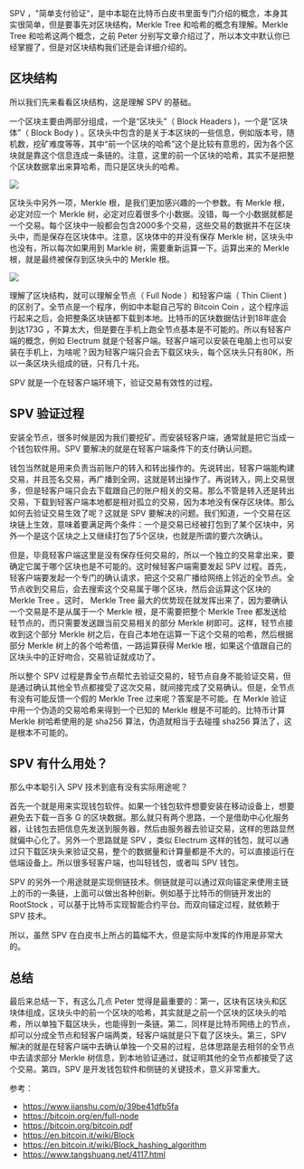 SPV ，"简单支付验证“，是中本聪在比特币白皮书里面专门介绍的概念，本身其实很简单，但是要事先对区块结构，Merkle Tree 和哈希的概念有理解。Merkle Tree 和哈希这两个概念，之前 Peter 分别写文章介绍过了，所以本文中默认你已经掌握了，但是对区块结构我们还是会详细介绍的。

## 区块结构

所以我们先来看看区块结构，这是理解 SPV 的基础。

一个区块主要由两部分组成，一个是“区块头”（ Block Headers )，一个是“区块体”（ Block Body ) 。区块头中包含的是关于本区块的一些信息，例如版本号，随机数，挖矿难度等等，其中“前一个区块的哈希”这个是比较有意思的，因为各个区块就是靠这个信息连成一条链的。注意，这里的前一个区块的哈希，其实不是把整个区块数据拿出来算哈希，而只是区块头的哈希。

![](https://img.haoqicat.com/2018100901.jpg)


区块头中另外一项，Merkle 根，是我们更加感兴趣的一个参数。有 Merkle 根，必定对应一个 Merkle 树，必定对应着很多个小数据。没错，每一个小数据就都是一个交易。每个区块中一般都会包含2000多个交易，这些交易的数据并不在区块头中，而是保存在区块体中。注意，区块体中的并没有保存 Merkle 树，区块头中也没有，所以每次如果用到 Markle 树，需要重新运算一下。运算出来的 Merkle 根，就是最终被保存到区块头中的 Merkle 根。

![](https://img.haoqicat.com/2018100902.jpg)

理解了区块结构，就可以理解全节点（ Full Node ）和轻客户端（ Thin Client ) 的区别了。全节点是一个程序，例如中本聪自己写的 Bitcoin Coin ，这个程序运行起来之后，会把整条区块链都下载到本地。比特币的区块数据估计到18年底会到达173G ，不算太大，但是要在手机上跑全节点基本是不可能的。所以有轻客户端的概念，例如 Electrum 就是个轻客户端。轻客户端可以安装在电脑上也可以安装在手机上，为啥呢？因为轻客户端只会去下载区块头，每个区块头只有80K，所以一条区块头组成的链，只有几十兆。

SPV 就是一个在轻客户端环境下，验证交易有效性的过程。

## SPV 验证过程

安装全节点，很多时候是因为我们要挖矿。而安装轻客户端，通常就是把它当成一个钱包软件用。SPV 要解决的就是在轻客户端条件下的支付确认问题。

钱包当然就是用来负责当前账户的转入和转出操作的。先说转出，轻客户端能构建交易，并且签名交易，再广播到全网，这就是转出操作了。再说转入，网上交易很多，但是轻客户端只会去下载跟自己的账户相关的交易。那么不管是转入还是转出交易，下载到轻客户端本地都是相对孤立的交易，因为本地没有保存区块体。那么如何去验证交易生效了呢？这就是 SPV 要解决的问题。我们知道，一个交易在区块链上生效，意味着要满足两个条件：一个是交易已经被打包到了某个区块中，另外一个是这个区块之上又继续打包了5个区块，也就是所谓的要六次确认。

但是，毕竟轻客户端这里是没有保存任何交易的，所以一个独立的交易拿出来，要确定它属于哪个区块也是不可能的。这时候轻客户端需要发起 SPV 过程。首先，轻客户端要发起一个专门的确认请求，把这个交易广播给网络上邻近的全节点。全节点收到交易后，会去搜索这个交易属于哪个区块，然后会运算这个区块的 Merkle Tree 。这时， Merkle Tree 最大的优势现在就发挥出来了，因为要确认一个交易是不是从属于一个 Merkle 根，是不需要把整个 Merkle Tree 都发送给轻节点的，而只需要发送跟当前交易相关的部分 Merkle 树即可。这样，轻节点接收到这个部分 Merkle 树之后，在自己本地在运算一下这个交易的哈希，然后根据部分 Merkle 树上的各个哈希值，一路运算获得 Merkle 根，如果这个值跟自己的区块头中的正好吻合，交易验证就成功了。

所以整个 SPV 过程是靠全节点帮忙去验证交易的，轻节点自身不能验证交易，但是通过确认其他全节点都接受了这次交易，就间接完成了交易确认。但是，全节点有没有可能反馈一个假的 Merkle Tree 过来呢？答案是不可能。在 Merkle 验证中用一个伪造的交易哈希来得到一个已知的 Merkle 根是不可能的。比特币计算 Merkle 树哈希使用的是 sha256 算法，伪造就相当于去碰撞 sha256 算法了，这是根本不可能的。

## SPV 有什么用处？

那么中本聪引入 SPV 技术到底有没有实际用途呢？

首先一个就是用来实现钱包软件。如果一个钱包软件想要安装在移动设备上，想要避免去下载一百多 G 的区块数据。那么就只有两个思路，一个是借助中心化服务器，让钱包去把信息先发送到服务器，然后由服务器去验证交易，这样的思路显然就偏中心化了。另外一个思路就是 SPV ，类似 Electrum 这样的钱包，就可以通过只下载区块头来验证交易，整个的数据量和计算量都是不大的，可以直接运行在低端设备上。所以很多轻客户端，也叫轻钱包，或者叫 SPV 钱包。

SPV 的另外一个用途就是实现侧链技术。侧链就是可以通过双向锚定来使用主链上的币的一条链，上面可以做出各种创新。例如基于比特币的侧链开发出的 RootStock ，可以基于比特币实现智能合约平台。而双向锚定过程，就依赖于 SPV 技术。

所以，虽然 SPV 在白皮书上所占的篇幅不大，但是实际中发挥的作用是非常大的。

## 总结 

最后来总结一下，有这么几点 Peter 觉得是最重要的：第一，区块有区块头和区块体组成，区块头中的前一个区块的哈希，其实就是之前一个区块的区块头的哈希，所以单独下载区块头，也能得到一条链。第二，同样是比特币网络上的节点，却可以分成全节点和轻客户端两类，轻客户端就是只下载了区块头。第三，SPV 解决的就是在轻客户端中去确认单独一个交易的过程，总体思路是去相邻的全节点中去请求部分 Merkle 树信息，到本地验证通过，就证明其他的全节点都接受了这个交易。第四，SPV 是开发钱包软件和侧链的关键技术，意义非常重大。

参考：

- https://www.jianshu.com/p/39be41dfb5fa 
- https://bitcoin.org/en/full-node
- https://bitcoin.org/bitcoin.pdf
- https://en.bitcoin.it/wiki/Block
- https://en.bitcoin.it/wiki/Block_hashing_algorithm
- https://www.tangshuang.net/4117.html
